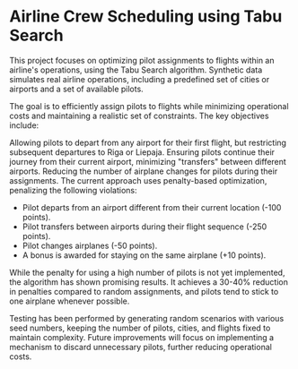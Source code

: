 # Airline Crew Scheduling using Tabu Search

This project focuses on optimizing pilot assignments to flights within an airline's operations, using the Tabu Search algorithm. Synthetic data simulates real airline operations, including a predefined set of cities or airports and a set of available pilots.

The goal is to efficiently assign pilots to flights while minimizing operational costs and maintaining a realistic set of constraints. The key objectives include:

Allowing pilots to depart from any airport for their first flight, but restricting subsequent departures to Riga or Liepaja.
Ensuring pilots continue their journey from their current airport, minimizing "transfers" between different airports.
Reducing the number of airplane changes for pilots during their assignments.
The current approach uses penalty-based optimization, penalizing the following violations:
- Pilot departs from an airport different from their current location (-100 points).
- Pilot transfers between airports during their flight sequence (-250 points).
- Pilot changes airplanes (-50 points).
- A bonus is awarded for staying on the same airplane (+10 points).

While the penalty for using a high number of pilots is not yet implemented, the algorithm has shown promising results. It achieves a 30-40% reduction in penalties compared to random assignments, and pilots tend to stick to one airplane whenever possible.

Testing has been performed by generating random scenarios with various seed numbers, keeping the number of pilots, cities, and flights fixed to maintain complexity. Future improvements will focus on implementing a mechanism to discard unnecessary pilots, further reducing operational costs.